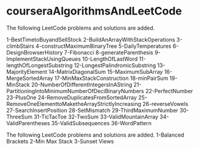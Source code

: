 # courseraAlgorithmsAndLeetCode
The following LeetCode problems and solutions are added.<br/>

1-BestTimetoBuyandSellStock
2-BuildAnArrayWithStackOperations
3-climbStairs
4-constructMaximumBinaryTree
5-DailyTemperatures
6-DesignBrowserHistory
7-Fibonacci
8-generateParenthesis
9-ImplementStackUsingQueues
10-LengthOfLastWord
11-lengthOfLongestSubstring
12-LongestPalindromicSubstring
13-MajorityElement
14-MatrixDiagonalSum
15-MaximumSubArray
16-MergeSortedArray
17-MinMaxStackConstruction
18-minPairSum
19-MinStack
20-NumberOfDifferentIntegersInAString
21-PartitioningIntoMinimumNumberOfDeciBinaryNumbers
22-PerfectNumber
23-PlusOne
24-RemoveDuplicatesFromSortedArray
25-RemoveOneElementtoMaketheArrayStrictlyIncreasing
26-reverseVowels
27-SearchInsertPosition
28-SetMismatch
29-ThirdMaximumNumber
30-ThreeSum
31-TicTacToe
32-TwoSum
33-ValidMountainArray
34-ValidParentheses
35-ValidSubsequences
36-WordPattern

The following LeetCode problems and solutions are added.
1-Balanced Brackets
2-Min Max Stack
3-Sunset Views


